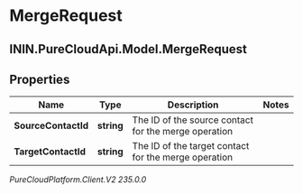 # MergeRequest

## ININ.PureCloudApi.Model.MergeRequest

## Properties

|Name | Type | Description | Notes|
|------------ | ------------- | ------------- | -------------|
| **SourceContactId** | **string** | The ID of the source contact for the merge operation | |
| **TargetContactId** | **string** | The ID of the target contact for the merge operation | |



_PureCloudPlatform.Client.V2 235.0.0_
